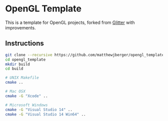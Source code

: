 # OpenGL Template

This is a template for OpenGL projects, forked from [Glitter](https://github.com/polytonic/Glitter) with improvements.

## Instructions

```bash
git clone --recursive https://github.com/matthewjberger/opengl_template
cd opengl_template
mkdir build
cd build

# UNIX Makefile
cmake ..

# Mac OSX
cmake -G "Xcode" ..

# Microsoft Windows
cmake -G "Visual Studio 14" ..
cmake -G "Visual Studio 14 Win64" ..
```